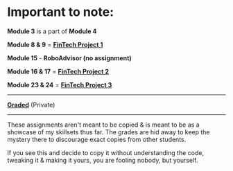 
# Important to note:

**Module 3** is a part of **Module 4**

**Module 8 & 9** = [**FinTech Project 1**](https://github.com/0xNullLight/FinTech-Project_1)

**Module 15** - **RoboAdvisor (no assignment)**

**Module 16 & 17** = [**FinTech Project 2**](https://github.com/0xNullLight/FinTech-Project_2)

**Module 23 & 24** = [**FinTech Project 3**](https://github.com/0xNullLight/FinTech-Project_3)

_________________

**[Graded](https://github.com/0xNullLight/Random_Private/blob/master/UMN-FinTech-BootCamp_FeedBacks.md)** (Private)

_________________

These assignments aren't meant to be copied & is meant to be as a showcase of my skillsets thus far.
The grades are hid away to keep the mystery there to discourage exact copies from other students.

If you see this and decide to copy it without understanding the code, tweaking it & making it yours, you are fooling nobody, but yourself.

